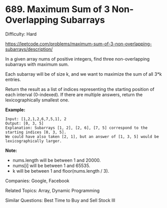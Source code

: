 # 689. Maximum Sum of 3 Non-Overlapping Subarrays

Difficulty: Hard

https://leetcode.com/problems/maximum-sum-of-3-non-overlapping-subarrays/description/

In a given array nums of positive integers, find three non-overlapping subarrays with maximum sum.

Each subarray will be of size k, and we want to maximize the sum of all 3*k entries.

Return the result as a list of indices representing the starting position of each interval (0-indexed). If there are multiple answers, return the lexicographically smallest one.

**Example:**
```
Input: [1,2,1,2,6,7,5,1], 2
Output: [0, 3, 5]
Explanation: Subarrays [1, 2], [2, 6], [7, 5] correspond to the starting indices [0, 3, 5].
We could have also taken [2, 1], but an answer of [1, 3, 5] would be lexicographically larger.
```
**Note:**  
* nums.length will be between 1 and 20000.
* nums[i] will be between 1 and 65535.
* k will be between 1 and floor(nums.length / 3).

Companies: Google, Facebook

Related Topics: Array, Dynamic Programming

Similar Questions: Best Time to Buy and Sell Stock III
